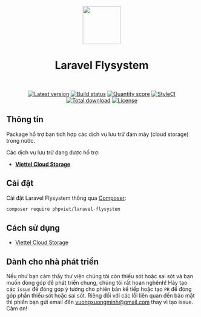 <p align="center">
    <a href="https://github.com/laravel" target="_blank">
        <img src="https://avatars0.githubusercontent.com/u/958072" height="100px">
    </a>
    <h1 align="center">Laravel Flysystem</h1>
    <br>
    <p align="center">
    <a href="https://packagist.org/packages/phpviet/laravel-flysystem"><img src="https://img.shields.io/packagist/v/phpviet/laravel-flysystem.svg?style=flat-square" alt="Latest version"></a>
    <a href="https://travis-ci.org/phpviet/laravel-flysystem"><img src="https://img.shields.io/travis/phpviet/laravel-flysystem/master.svg?style=flat-square" alt="Build status"></a>
    <a href="https://scrutinizer-ci.com/g/phpviet/laravel-flysystem"><img src="https://img.shields.io/scrutinizer/g/phpviet/laravel-flysystem.svg?style=flat-square" alt="Quantity score"></a>
    <a href="https://styleci.io/repos/189053932"><img src="https://styleci.io/repos/189053932/shield?branch=master" alt="StyleCI"></a>
    <a href="https://packagist.org/packages/phpviet/laravel-flysystem"><img src="https://img.shields.io/packagist/dt/phpviet/laravel-flysystem.svg?style=flat-square" alt="Total download"></a>
    <a href="https://packagist.org/packages/phpviet/laravel-flysystem"><img src="https://img.shields.io/packagist/l/phpviet/laravel-flysystem.svg?style=flat-square" alt="License"></a>
    </p>
</p>

## Thông tin

Package hổ trợ bạn tích hợp các dịch vụ lưu trữ đám mây (cloud storage) trong nước.

Các dịch vụ lưu trữ đang được hổ trợ:

+ **[Viettel Cloud Storage](https://viettelidc.com.vn/cloud-storage)**


## Cài đặt

Cài đặt Laravel Flysystem thông qua [Composer](https://getcomposer.org):

```bash
composer require phpviet/laravel-flysystem
```

## Cách sử dụng

+ [Viettel Cloud Storage](/docs/Viettel.md)


## Dành cho nhà phát triển

Nếu như bạn cảm thấy thư viện chúng tôi còn thiếu sót hoặc sai sót và bạn muốn đóng góp để phát triển chung, 
chúng tôi rất hoan nghênh! Hãy tạo các `issue` để đóng góp ý tưởng cho phiên bản kế tiếp hoặc tạo `PR` 
để đóng góp phần thiếu sót hoặc sai sót. Riêng đối với các lỗi liên quan đến bảo mật thì phiền bạn gửi email đến
vuongxuongminh@gmail.com thay vì tạo issue. Cảm ơn!
